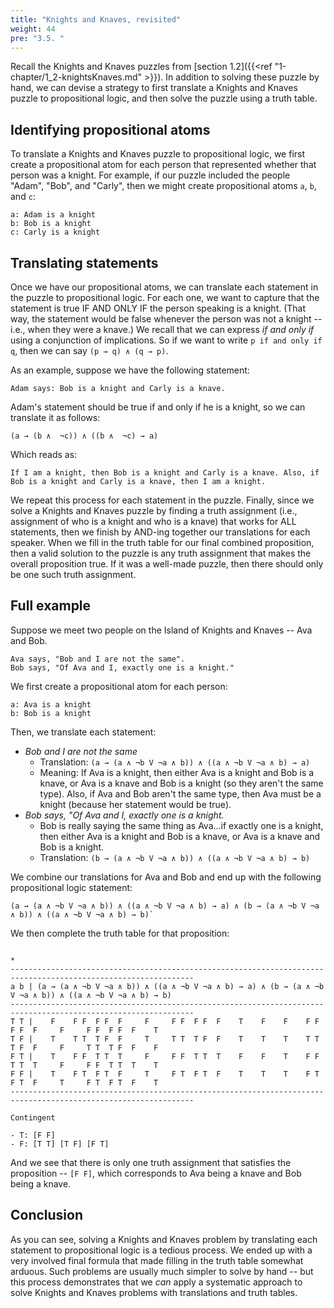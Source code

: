 ```yaml
---
title: "Knights and Knaves, revisited"
weight: 44
pre: "3.5. "
---
```


Recall the Knights and Knaves puzzles from [section 1.2]({{<ref "1-chapter/1_2-knightsKnaves.md" >}}). In addition to solving these puzzle by hand, we can devise a strategy to first translate a Knights and Knaves puzzle to propositional logic, and then solve the puzzle using a truth table.

## Identifying propositional atoms

To translate a Knights and Knaves puzzle to propositional logic, we first create a propositional atom for each person that represented whether that person was a knight. For example, if our puzzle included the people "Adam", "Bob", and "Carly", then we might create propositional atoms `a`, `b`, and `c`:

```text
a: Adam is a knight
b: Bob is a knight
c: Carly is a knight
```

## Translating statements

Once we have our propositional atoms, we can translate each statement in the puzzle to propositional logic. For each one, we want to capture that the statement is true IF AND ONLY IF the person speaking is a knight. (That way, the statement would be false whenever the person was not a knight -- i.e., when they were a knave.) We recall that we can express *if and only if* using a conjunction of implications. So if we want to write `p if and only if q`, then we can say `(p → q) ∧ (q → p)`.

As an example, suppose we have the following statement:

```text
Adam says: Bob is a knight and Carly is a knave.
```

Adam's statement should be true if and only if he is a knight, so we can translate it as follows:

```text
(a → (b ∧  ¬c)) ∧ ((b ∧  ¬c) → a)
```

Which reads as:

```text
If I am a knight, then Bob is a knight and Carly is a knave. Also, if Bob is a knight and Carly is a knave, then I am a knight.
```

We repeat this process for each statement in the puzzle. Finally, since we solve a Knights and Knaves puzzle by finding a truth assignment (i.e., assignment of who is a knight and who is a knave) that works for ALL statements, then we finish by AND-ing together our translations for each speaker. When we fill in the truth table for our final combined proposition, then a valid solution to the puzzle is any truth assignment that makes the overall proposition true. If it was a well-made puzzle, then there should only be one such truth assignment.

## Full example

Suppose we meet two people on the Island of Knights and Knaves -- Ava and Bob.

```text
Ava says, "Bob and I are not the same".
Bob says, "Of Ava and I, exactly one is a knight."
```

We first create a propositional atom for each person:

```text
a: Ava is a knight
b: Bob is a knight
```

Then, we translate each statement:

- *Bob and I are not the same*
    - Translation: `(a → (a ∧ ¬b V ¬a ∧ b)) ∧ ((a ∧ ¬b V ¬a ∧ b) → a)`
    - Meaning: If Ava is a knight, then either Ava is a knight and Bob is a knave, or Ava is a knave and Bob is a knight (so they aren't the same type). Also, if Ava and Bob aren't the same type, then Ava must be a knight (because her statement would be true).
- *Bob says, "Of Ava and I, exactly one is a knight.*
    - Bob is really saying the same thing as Ava...if exactly one is a knight, then either Ava is a knight and Bob is a knave, or Ava is a knave and Bob is a knight.
    - Translation: `(b → (a ∧ ¬b V ¬a ∧ b)) ∧ ((a ∧ ¬b V ¬a ∧ b) → b)`

We combine our translations for Ava and Bob and end up with the following propositional logic statement:

```text
(a → (a ∧ ¬b V ¬a ∧ b)) ∧ ((a ∧ ¬b V ¬a ∧ b) → a) ∧ (b → (a ∧ ¬b V ¬a ∧ b)) ∧ ((a ∧ ¬b V ¬a ∧ b) → b)`
```

We then complete the truth table for that proposition:

```text
                                                                                  *
---------------------------------------------------------------------------------------------------------------
a b | (a → (a ∧ ¬b V ¬a ∧ b)) ∧ ((a ∧ ¬b V ¬a ∧ b) → a) ∧ (b → (a ∧ ¬b V ¬a ∧ b)) ∧ ((a ∧ ¬b V ¬a ∧ b) → b)
---------------------------------------------------------------------------------------------------------------
T T |    F    F F  F F  F     F     F F  F F  F    T    F    F    F F  F F  F     F     F F  F F  F    T
T F |    T    T T  T F  F     T     T T  T F  F    T    T    T    T T  T F  F     F     T T  T F  F    F
F T |    T    F F  T T  T     F     F F  T T  T    F    F    T    F F  T T  T     F     F F  T T  T    T
F F |    T    F T  F T  F     T     F T  F T  F    T    T    T    F T  F T  F     T     F T  F T  F    T
---------------------------------------------------------------------------------------------------------------

Contingent

- T: [F F]
- F: [T T] [T F] [F T]
```

And we see that there is only one truth assignment that satisfies the proposition -- `[F F]`, which corresponds to Ava being a knave and Bob being a knave.

## Conclusion

As you can see, solving a Knights and Knaves problem by translating each statement to propositional logic is a tedious process. We ended up with a very involved final formula that made filling in the truth table somewhat arduous. Such problems are usually much simpler to solve by hand -- but this process demonstrates that we *can* apply a systematic approach to solve Knights and Knaves problems with translations and truth tables.